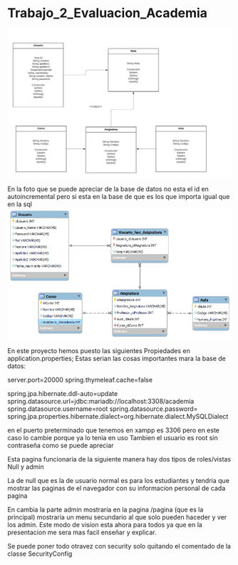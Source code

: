 # Trabajo_2_Evaluacion_Academia

![Image](Diagrama.png)

En la foto que se puede apreciar de la base de datos no esta el id en autoincremental  pero si esta en la base de  que es los que importa igual que en la sql
![Alt Text](AcademiaBD.png)


En este proyecto hemos puesto las siguientes Propiedades en application.properties;
Estas serian las cosas importantes mara la base de datos:

server.port=20000
spring.thymeleaf.cache=false

spring.jpa.hibernate.ddl-auto=update
spring.datasource.url=jdbc:mariadb://localhost:3308/academia
spring.datasource.username=root
spring.datasource.password=
spring.jpa.properties.hibernate.dialect=org.hibernate.dialect.MySQLDialect

<Importante> en el puerto preterminado que tenemos en xampp es 3306 pero en este caso lo cambie porque ya lo tenia en uso
Tambien el usuario es root sin  contraseña como se puede apreciar


Esta pagina funcionaria de la siguiente manera hay dos tipos de roles/vistas Null y admin

La de null que es la de usuario normal es para los estudiantes y tendria que mostrar las paginas de el navegador con su informacion personal de cada pagina

En cambia la parte admin mostraria en la pagina /pagina (que es la principal) mostraria un menu secundario al que solo pueden haceder y ver los admin.
Este modo de vision esta ahora para todos ya que en la presentacion me sera mas facil enseñar y explicar.

Se puede poner todo otravez con security solo quitando el comentado de la classe SecurityConfig